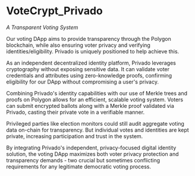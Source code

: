 # VoteCrypt_Privado
*A Transparent Voting System*


Our voting DApp aims to provide transparency through the Polygon blockchain, while also ensuring voter privacy and verifying identities/eligibility. Privado is uniquely positioned to help achieve this.

As an independent decentralized identity platform, Privado leverages cryptography without exposing sensitive data. It can validate voter credentials and attributes using zero-knowledge proofs, confirming eligibility for our DApp without compromising a user's privacy.

Combining Privado's identity capabilities with our use of Merkle trees and proofs on Polygon allows for an efficient, scalable voting system. Voters can submit encrypted ballots along with a Merkle proof validated via Privado, casting their private vote in a verifiable manner.

Privileged parties like election monitors could still audit aggregate voting data on-chain for transparency. But individual votes and identities are kept private, increasing participation and trust in the system.

By integrating Privado's independent, privacy-focused digital identity solution, the voting DApp maximizes both voter privacy protection and transparency demands - two crucial but sometimes conflicting requirements for any legitimate democratic voting process.